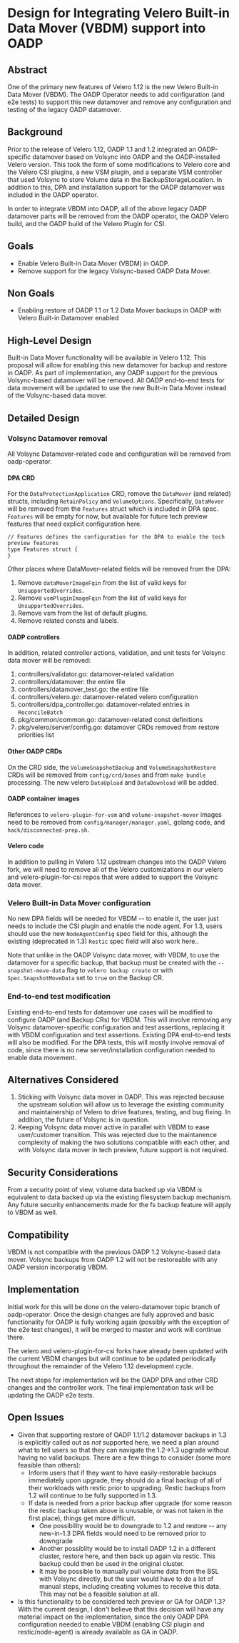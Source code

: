 # Design for Integrating Velero Built-in Data Mover (VBDM) support into OADP


## Abstract
One of the primary new features of Velero 1.12 is the new Velero Built-in Data Mover (VBDM).
The OADP Operator needs to add configuration (and e2e tests) to support this new datamover and remove any configuration and testing of the legacy OADP datamover.

## Background
Prior to the release of Velero 1.12, OADP 1.1 and 1.2 integrated an OADP-specific datamover based on Volsync into OADP and the OADP-installed Velero version.
This took the form of some modifications to Velero core and the Velero CSI plugins, a new VSM plugin, and a separate VSM controller that used Volsync to store Volume data in the BackupStorageLocation.
In addition to this, DPA and installation support for the OADP datamover was included in the OADP operator.

In order to integrate VBDM into OADP, all of the above legacy OADP datamover parts will be removed from the OADP operator, the OADP Velero build, and the OADP build of the Velero Plugin for CSI.

## Goals
- Enable Velero Built-in Data Mover (VBDM) in OADP.
- Remove support for the legacy Volsync-based OADP Data Mover.

## Non Goals
- Enabling restore of OADP 1.1 or 1.2 Data Mover backups in OADP with Velero Built-in Datamover enabled


## High-Level Design
Built-in Data Mover functionality will be available in Velero 1.12.
This proposal will allow for enabling this new datamover for backup and restore in OADP.
As part of implementation, any OADP support for the previous Volsync-based datamover will be removed.
All OADP end-to-end tests for data movement will be updated to use the new Built-in Data Mover instead of the Volsync-based data mover.


## Detailed Design

### Volsync Datamover removal

All Volsync Datamover-related code and configuration will be removed from oadp-operator.

#### DPA CRD

For the `DataProtectionApplication` CRD, remove the `DataMover` (and related) structs, including `RetainPolicy` and `VolumeOptions`.
Specifically, `DataMover` will be removed from the `Features` struct which is included in DPA spec.
`Features` will be empty for now, but available for future tech preview features that need explicit configuration here.
```
// Features defines the configuration for the DPA to enable the tech preview features
type Features struct {
}
```
Other places where DataMover-related fields will be removed from the DPA:
1. Remove `dataMoverImageFqin` from the list of valid keys for `UnsupportedOverrides`.
1. Remove `vsmPluginImageFqin` from the list of valid keys for `UnsupportedOverrides`.
1. Remove vsm from the list of default plugins.
1. Remove related consts and labels.

#### OADP controllers

In addition, related controller actions, validation, and unit tests for Volsync data mover will be removed:
1. controllers/validator.go: datamover-related validation
1. controllers/datamover: the entire file
1. controllers/datamover_test.go: the entire file
1. controllers/velero.go: datamover-related velero configuration
1. controllers/dpa_controller.go: datamover-related entries in `ReconcileBatch`
1. pkg/common/common.go: datamover-related const definitions
1. pkg/velero/server/config.go: datamover CRDs removed from restore priorities list

#### Other OADP CRDs
On the CRD side, the `VolumeSnapshotBackup` and `VolumeSnapshotRestore` CRDs will be removed from `config/crd/bases` and from `make bundle` processing.
The new velero `DataUpload` and `DataDownload` will be added.

#### OADP container images

References to `velero-plugin-for-vsm` and `volume-snapshot-mover` images need to be removed from `config/manager/manager.yaml`, golang code, and `hack/disconnected-prep.sh`.

#### Velero code

In addition to pulling in Velero 1.12 upstream changes into the OADP Velero fork, we will need to remove all of the Velero customizations in our velero and velero-plugin-for-csi repos that were added to support the Volsync data mover.

### Velero Built-in Data Mover configuration

No new DPA fields will be needed for VBDM -- to enable it, the user just needs to include the CSI plugin and enable the node agent. For 1.3, users should use the new `NodeAgentConfig` spec field for this, although the existing (deprecated in 1.3) `Restic` spec field will also work here..

Note that unlike in the OADP Volsync data mover, with VBDM, to use the datamover for a specific backup, that backup must be created with the `--snapshot-move-data` flag to `velero backup create` or with `Spec.SnapshotMoveData` set to `true` on the Backup CR.

### End-to-end test modification

Existing end-to-end tests for datamover use cases will be modified to configure OADP (and Backup CRs) for VBDM.
This will involve removing any Volsync datamover-specific configuration and test assertions, replacing it with VBDM configuration and test assertions.
Existing DPA end-to-end tests will also be modified.
For the DPA tests, this will mostly involve removal of code, since there is no new server/installation configuration needed to enable data movement.


## Alternatives Considered
1. Sticking with Volsync data mover in OADP. This was rejected because the upstream solution will allow us to leverage the existing community and maintainership of Velero to drive features, testing, and bug fixing. In addition, the future of Volsync is in question.
1. Keeping Volsync data mover active in parallel with VBDM to ease user/customer transition. This was rejected due to the maintanence complexity of making the two solutions compatible with each other, and with Volsync data mover in tech preview, future support is not required.

## Security Considerations
From a security point of view, volume data backed up via VBDM is equivalent to data backed up via the existing filesystem backup mechanism.
Any future security enhancements made for the fs backup feature will apply to VBDM as well.

## Compatibility
VBDM is not compatible with the previous OADP 1.2 Volsync-based data mover.
Volsync backups from OADP 1.2 will not be restoreable with any OADP version incorporatig VBDM.

## Implementation
Initial work for this will be done on the velero-datamover topic branch of oadp-operator.
Once the design changes are fully approved and basic functionality for OADP is fully working again (possibly with the exception of the e2e test changes), it will be merged to master and work will continue there.

The velero and velero-plugin-for-csi forks have already been updated with the current VBDM changes but will continue to be updated periodically throughout the remainder of the Velero 1.12 development cycle.

The next steps for implementation will be the OADP DPA and other CRD changes and the controller work.
The final implementation task will be updating the OADP e2e tests.

## Open Issues
- Given that supporting restore of OADP 1.1/1.2 datamover backups in 1.3 is explicitly called out as *not* supported here, we need a plan around what to tell users so that they can navigate the 1.2->1.3 upgrade without having no valid backups. There are a few things to consider (some more feasible than others):
  - Inform users that if they want to have easily-restorable backups immediately upon upgrade, they should do a final backup of all of their workloads with restic prior to upgrading. Restic backups from 1.2 will continue to be fully supported in 1.3.
  - If data is needed from a prior backup after upgrade (for some reason the restic backup taken above is unusable, or was not taken in the first place), things get more difficult.
    - One possibility would be to downgrade to 1.2 and restore -- any new-in-1.3 DPA fields would need to be removed prior to downgrade
    - Another possiblity would be to install OADP 1.2 in a different cluster, restore here, and then back up again via restic. This backup could then be used in the original cluster.
    - It may be possible to manually pull volume data from the BSL with Volsync directly, but the user would have to do a lot of manual steps, including creating volumes to receive this data. This may not be a feasible solution at all.
- Is this functionality to be considered tech preview or GA for OADP 1.3? With the current design, I don't believe that  this decision will have any material impact on the implementation, since the only OADP DPA configuration needed to enable VBDM (enabling CSI plugin and restic/node-agent) is already available as GA in OADP.
